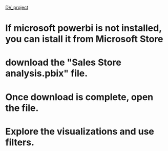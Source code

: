 [DV_project](https://github.com/harshnawal/DV_project/tree/main)

# If microsoft powerbi is not installed, you can istall it from Microsoft Store
# download the "Sales Store analysis.pbix" file.
# Once download is complete, open the file.
# Explore the visualizations and use filters.
